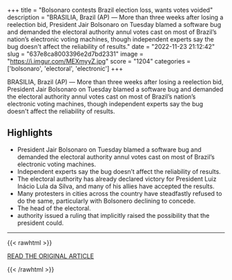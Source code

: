 +++
title = "Bolsonaro contests Brazil election loss, wants votes voided"
description = "BRASILIA, Brazil (AP) — More than three weeks after losing a reelection bid, President Jair Bolsonaro on Tuesday blamed a software bug and demanded the electoral authority annul votes cast on most of Brazil’s nation’s electronic voting machines, though independent experts say the bug doesn't affect the reliability of results."
date = "2022-11-23 21:12:42"
slug = "637e8ca8003396e2d7bd2331"
image = "https://i.imgur.com/MEXmyyZ.jpg"
score = "1204"
categories = ['bolsonaro', 'electoral', 'electronic']
+++

BRASILIA, Brazil (AP) — More than three weeks after losing a reelection bid, President Jair Bolsonaro on Tuesday blamed a software bug and demanded the electoral authority annul votes cast on most of Brazil’s nation’s electronic voting machines, though independent experts say the bug doesn't affect the reliability of results.

## Highlights

- President Jair Bolsonaro on Tuesday blamed a software bug and demanded the electoral authority annul votes cast on most of Brazil’s electronic voting machines.
- Independent experts say the bug doesn’t affect the reliability of results.
- The electoral authority has already declared victory for President Luiz Inácio Lula da Silva, and many of his allies have accepted the results.
- Many protesters in cities across the country have steadfastly refused to do the same, particularly with Bolsonero declining to concede.
- The head of the electoral.
- authority issued a ruling that implicitly raised the possibility that the president could.

---

{{< rawhtml >}}
  <p class="article-category">
    <a target="_blank" href="https://apnews.com/article/jair-bolsonaro-caribbean-brazil-c03ec4f0e1d65fc81c02a2d90181cf48">READ THE ORIGINAL ARTICLE</a>
  </p>
{{< /rawhtml >}}

